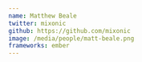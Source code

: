 ```yaml
---
name: Matthew Beale
twitter: mixonic
github: https://github.com/mixonic
image: /media/people/matt-beale.png
frameworks: ember
---
```

